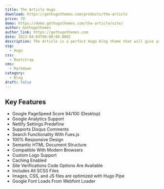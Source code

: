 ```yaml
---
title: The Article Hugo
download: https://gethugothemes.com/products/the-article
price: 79
demo: https://demo.gethugothemes.com/the-article/site/
author: Gethugothemes
author_link: https://gethugothemes.com
date: 2023-04-03T00:00:00.000Z
description: The Article is a perfect Hugo blog theme that will give you a unique personal blogging experience.
ssg:
  - Hugo
css:
  - Bootstrap
cms:
  - Markdown
category:
  - Blog
draft: false
---
```


## Key Features

- Google PageSpeed Score 94/100 (Desktop)
- Google Analytics Support
- Netlify Settings Predefine
- Supports Disqus Comments
- Search Functionality With Fues.js
- 100% Responsive Design
- Semantic HTML Document Structure
- Compatible With Modern Browsers
- Custom Logo Support
- Caching Enabled
- Site Verifications Code Options Are Available
- Includes All SCSS Files
- Images, CSS, and JS files are optimized with Hugo Pipe
- Google Font Loads From Webfont Loader
